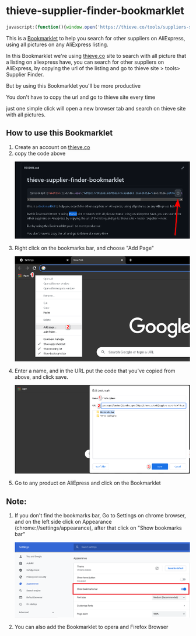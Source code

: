 # thieve-supplier-finder-bookmarklet

```javascript
javascript:(function(){window.open('https://thieve.co/tools/suppliers-search?id='+location.pathname.split(".")[0].split("/").pop());})()
```
This is a <a href="http://en.wikipedia.org/wiki/Bookmarklet">Bookmarklet</a> to help you search for other suppliers on AliExpress, using all pictures on any AliExpress listing.

In this Bookmarklet we're using <a href="https://thieve.co/?ref=0">thieve.co</a> site to search with all picture that a listing on aliexpress have, you can search for other suppliers on AliExpress, by copying the url of the listing and go to thieve site > tools> Supplier Finder.

But by using this Bookmarklet you'll be more productive

You don't have to copy the url and go to thieve site every time

just one simple click will open a new browser tab and search on thieve site with all pictures.

<h2>How to use this Bookmarklet</h2>

<ol>
  <li>Create an account on <a href="https://thieve.co/?ref=0">thieve.co</a></li>
  <li>copy the code above 
  </li>
  
  !["Screenshot of how to copy the code from above"](Step_2.png)
  
  <li>Right click on the bookmarks bar, and choose "Add Page"
    
   !["Screenshot of how to add a Bookmarklet to chrome browser"](Step_3.png)
    
  </li>
 
  <li>Enter a name, and in the URL put the code that you've copied from above, and click save.
    
  !["Screenshot of adding a site to chrome bookmarks bar"](Step_4.png)
    
  </li>
  <li>Go to any product on AliEpress and click on the Bookmarklet </li>
    
</ol>


## Note:
<ol>
  <li>
If you don't find the bookmarks bar, Go to Settings on chrome browser, and on the left side click on Appearance (chrome://settings/appearance), after that click on "Show bookmarks bar"
    </li>

!["Screenshot of Show bookmarks bar"](Step_5.png)
  
  <li>You can also add the Bookmarklet to opera and Firefox Browser</li>
  
  </ol>
